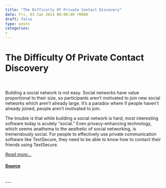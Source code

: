 ```yaml
---
title: "The Difficulty Of Private Contact Discovery"
date: Fri, 03 Jan 2014 00:00:00 +0000
draft: false
type: posts
categories: 
- 
---
```

# The Difficulty Of Private Contact Discovery

<br/>

<br/>
Building a social network is not easy. Social networks have value proportional to their size, so participants aren’t motivated to join new social networks which aren’t already large. It’s a paradox where if people haven’t already joined, people aren’t motivated to join.

The trouble is that while building a social network is hard, most interesting software today is acutely “social.” Even privacy-enhancing technology, which seems anathema to the aesthetic of social networking, is tremendously social. For people to effectively use private communication software like TextSecure, they need to be able to know how to contact their friends using TextSecure.

[_Read more..._](https://signal.org/blog/contact-discovery/)

#### [Source](https://signal.org/blog/contact-discovery/)

<br/>
---
